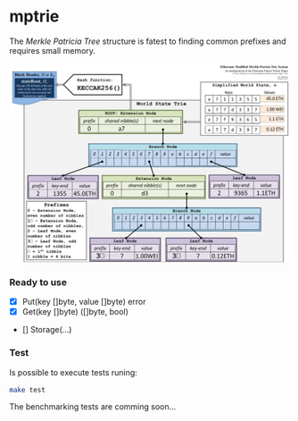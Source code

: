 # mptrie

The *Merkle Patricia Tree* structure is fatest to finding common prefixes and requires small memory.

![example of a merkle patricia trie](https://github.com/EclesioMeloJunior/mptrie/blob/main/assets/mptrie.png?raw=true)

### Ready to use

- [x] Put(key []byte, value []byte) error
- [x] Get(key []byte) ([]byte, bool)
- [] Storage(...)

### Test

Is possible to execute tests runing:

```sh
make test
```

The benchmarking tests are comming soon...
